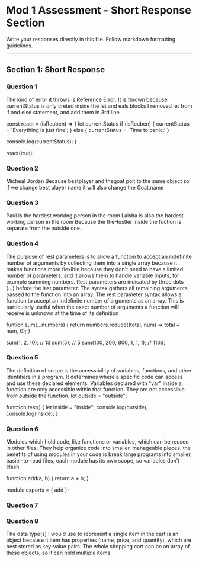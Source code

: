 # Mod 1 Assessment - Short Response Section

Write your responses directly in this file. Follow markdown formatting guidelines.

---

## Section 1: Short Response


### Question 1
<!-- This is correct, but for this response we were looking for you to describe why declaring `currentStatus` inside the curly braces caused this bug. Specifically looking for  use of the term **block-scope** and what that has to do with this particular variable. Additionally, you should use markdown to format code snippets.  -->

The kind of error it throws is Reference Error. 
It is thrown because currentStatus is only creted inside the let and eals blocks 
I removed let from if and else statement, and add them in 3rd line 

const react = (isReuben) => {
    let currentStatus
  if (isReuben) {
    currentStatus = 'Everything is just fine';
  } else {
     currentStatus = 'Time to panic.'
  }
  
  console.log(currentStatus);
}

react(true);

### Question 2
<!-- This explanation would have been more technically accurate if the term "pass by reference" was used to describe the behavior of why the `name` key mutated for both variables `bestPlayer` and `theGOAT`. 
 
What is the correlation between objects, and the behavior of "passing by reference"? How is that being shown in this code?  -->
Micheal Jordan
Because bestplayer and thegoat poit to the same object so if we change best player name it will also change the Goat.name 
### Question 3
<!--  This is true. To make this even better and more accurate, name the **two different scopes** each variable is in, and how that affects what version of `theHustler` variable is printed. Does it only have to do with where the variables are? Or does it also have to do with where the console.logs are? 
-->

Paul is the hardest working person in the room
Laisha is also the hardest working person in the room
Because the theHustler inside the fuction is separate from the outside one.

### Question 4
The purpose of rest parameters is to allow a function to accept an indefinite  number of arguments by collecting them into a single array because it makes functions more flexible because they don't need to have a limited number of parameters, and it allows them to handle variable inputs, for example summing numbers. Rest parameters are indicated by three dots (...) before the last parameter. 
The syntax gathers all remaining arguments passed to the function into an array.
The rest parameter syntax allows a function to accept an indefinite number of arguments as an array. This is particularly useful when the exact number of arguments a function will receive is unknown at the time of its definition


funtion sum(...numbers) {
  return numbers.reduce((total, num) => total + num, 0);
}

sum(1, 2, 10); // 13
sum(5); // 5
sum(100, 200, 800, 1, 1, 1); // 1103;



### Question 5
<!-- This is great overall description of scope, what would make this better is to explain what are the different scopes, like block-scope, global scope, function scope and providing an analogy to explain these differences. -->

The definition of scope is the accessibility of variables, functions, and other identifiers in a program. It determines where a specific code can access and use these declared elements.
Variables declared with "var" inside a function are only accessible within that function.
They are not accessible from outside the function.
let outside = "outside";

function test() {
  let inside = "inside";
  console.log(outside); 
  console.log(inside); 
}





### Question 6

Modules which hold code, like functions or variables, which can be reused in other files. They help organize code into smaller, manageable pieces.
the benefits of using modules in your code is break large programs into smaller, easier-to-read files, each module has its own scope, so variables don’t clash

function add(a, b) {
  return a + b;
}

module.exports = { add };

### Question 7


### Question 8
<!-- This is great but you are missing a code example -->
The data type(s) I would use to represent a single item in the cart is an object because it item has properties (name, price, and quantity), which are best stored as key-value pairs. The whole shopping cart can be an array of these objects, so it can hold multiple items.